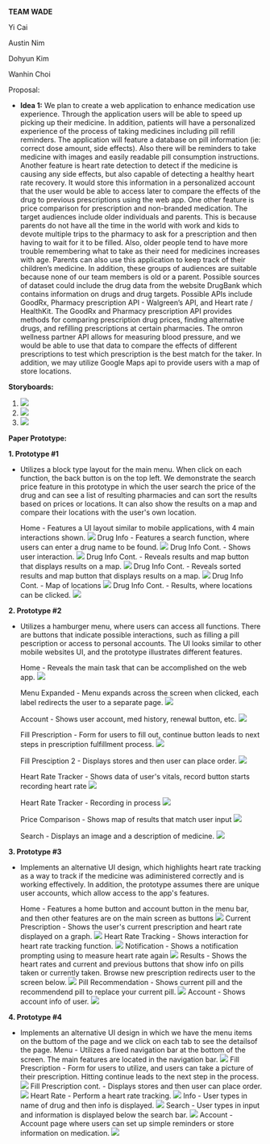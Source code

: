 **TEAM WADE**

Yi Cai

Austin Nim

Dohyun Kim

Wanhin Choi

Proposal:


- **Idea 1:**
We plan to create a web application to enhance medication use experience. Through the application users will be able to speed up picking up their medicine. In addition, patients will have a personalized experience of the process of taking medicines including pill refill reminders. The application will feature a database on pill information (ie: correct dose amount, side effects). Also there will be reminders to take medicine with images and easily readable pill consumption instructions. Another feature is heart rate detection to detect if the medicine is causing any side effects, but also capable of detecting a healthy heart rate recovery. It would store this information in a personalized account that the user would be able to access later to compare the effects of the drug to previous prescriptions using the web app. One other feature is price comparison for prescription and non-branded medication. The target audiences include older individuals and parents. This is because parents do not have all the time in the world with work and kids to devote multiple trips to the pharmacy to ask for a prescription and then having to wait for it to be filled. Also, older people tend to have more trouble remembering what to take as their need for medicines increases with age. Parents can also use this application to keep track of their children’s medicine. In addition, these groups of audiences are suitable because none of our team members is old or a parent. Possible sources of dataset could include the drug data from the website DrugBank which contains information on drugs and drug targets. Possible APIs include GoodRx, Pharmacy prescription API  - Walgreen’s API, and Heart rate / HealthKit. The GoodRx and Pharmacy prescription API provides methods for comparing prescription drug prices, finding alternative drugs, and refilling prescriptions at certain pharmacies. The omron wellness partner API allows for measuring blood pressure, and we would be able to use that data to compare the effects of different prescriptions to test which prescription is the best match for the taker. In addition, we may utilize Google Maps api to provide users with a map of store locations. 



**Storyboards:**
1. ![](https://github.com/ethan-cy/COGS121/blob/master/images/Ethan/Storyboard-Prescription.jpg)
2. ![](https://github.com/ethan-cy/COGS121/blob/master/images/Ethan/Storyboard-SearchPrice.jpg)
3. ![](https://github.com/ethan-cy/COGS121/blob/master/images/Ethan/Storyboard-Heartrate.PNG)


**Paper Prototype:**

**1. Prototype #1**
- Utilizes a block type layout for the main menu. When click on each function, the back button is on the top left. We  demonstrate the search price feature in this prototype in which the user search the price of the drug and can see a list of resulting pharmacies and can sort the results based on prices or locations. It can also show the results on a map and compare their locations with the user's own location.
  
  Home - Features a UI layout similar to mobile applications, with 4 main interactions shown.
  ![](https://github.com/ethan-cy/COGS121/blob/master/images/Ethan/Main.PNG)
  Drug Info - Features a search function, where users can enter a drug name to be found. 
  ![](https://github.com/ethan-cy/COGS121/blob/master/images/Ethan/Search.PNG)
  Drug Info Cont. - Shows user interaction.
  ![](https://github.com/ethan-cy/COGS121/blob/master/images/Ethan/Search2.jpg)
  Drug Info Cont. - Reveals results and map button that displays results on a map.
  ![](https://github.com/ethan-cy/COGS121/blob/master/images/Ethan/SearchResult.PNG)
  Drug Info Cont. - Reveals sorted results and map button that displays results on a map.
  ![](https://github.com/ethan-cy/COGS121/blob/master/images/Ethan/SearchResultSort.PNG)
  Drug Info Cont. - Map of locations 
  ![](https://github.com/ethan-cy/COGS121/blob/master/images/Ethan/SearchResultMap.PNG)
  Drug Info Cont. - Results, where locations can be clicked.
  ![](https://github.com/ethan-cy/COGS121/blob/master/images/Ethan/SearchResultMapInfo.PNG)

**2. Prototype #2**
- Utilizes a hamburger menu, where users can access all functions. There are buttons that indicate possible interactions, such as filling a pill pescription or access to personal accounts. The UI looks similar to other mobile websites UI, and the prototype illustrates different features. 
  
   Home - Reveals the main task that can be accomplished on the web app.
   ![](https://github.com/ethan-cy/COGS121/blob/master/images/austin/Screen%20Shot%202019-04-22%20at%205.55.02%20PM.png)
   
   Menu Expanded - Menu expands across the screen when clicked, each label redirects the user to a separate page.
   ![](https://github.com/ethan-cy/COGS121/blob/master/images/austin/Screen%20Shot%202019-04-22%20at%205.55.16%20PM.png)
  
   Account - Shows user account, med history, renewal button, etc. 
   ![](https://github.com/ethan-cy/COGS121/blob/master/images/austin/Screen%20Shot%202019-04-22%20at%205.57.05%20PM.png)
   
   Fill Prescription - Form for users to fill out, continue button leads to next steps in prescription fulfillment process. 
   ![](https://github.com/ethan-cy/COGS121/blob/master/images/austin/IMG_2691.jpg)
   
   Fill Presciption 2 - Displays stores and then user can place order. 
   ![](https://github.com/ethan-cy/COGS121/blob/master/images/austin/IMG_2692.jpg)
   
   Heart Rate Tracker - Shows data of user's vitals, record button starts recording heart rate 
   ![](https://github.com/ethan-cy/COGS121/blob/master/images/austin/IMG_2693.jpg)
   
   Heart Rate Tracker - Recording in process 
   ![](https://github.com/ethan-cy/COGS121/blob/master/images/austin/IMG_2694.jpg)
   
   Price Comparison - Shows map of results that match user input 
   ![](https://github.com/ethan-cy/COGS121/blob/master/images/austin/IMG_2695.jpg)
   
   Search - Displays an image and a description of medicine. 
   ![](https://github.com/ethan-cy/COGS121/blob/master/images/austin/IMG_2696.jpg)
   
**3. Prototype #3**
- Implements an alternative UI design, which highlights heart rate tracking as a way to track if the medicine was adiministered correctly and is working effectively. In addition, the prototype assumes there are unique user accounts, which allow access to the app's features. 
   
   Home - Features a home button and account button in the menu bar, and then other features are on the main screen as  buttons 
   ![](https://github.com/ethan-cy/COGS121/blob/master/images/Dylan/20190422_170933.jpg)
   Current Prescription - Shows the user's current prescription and heart rate displayed on a graph. 
   ![](https://github.com/ethan-cy/COGS121/blob/master/images/Dylan/20190422_170937.jpg)
   Heart Rate Tracking - Shows interaction for heart rate tracking function. 
   ![](https://github.com/ethan-cy/COGS121/blob/master/images/Dylan/20190422_170942.jpg)
   Notification - Shows a notification prompting using to measure heart rate again 
   ![](https://github.com/ethan-cy/COGS121/blob/master/images/Dylan/20190422_170945.jpg)
   Results - Shows the heart rates and current and previous buttons that show info on pills taken or currently taken. Browse new prescription redirects user to the screen below. 
   ![](https://github.com/ethan-cy/COGS121/blob/master/images/Dylan/20190422_170948.jpg)
   Pill Recommendation - Shows current pill and the recommendend pill to replace your current pill. 
   ![](https://github.com/ethan-cy/COGS121/blob/master/images/Dylan/20190422_170951.jpg)
   Account - Shows account info of user. 
   ![](https://github.com/ethan-cy/COGS121/blob/master/images/Dylan/20190422_170953.jpg)

**4. Prototype #4**
- Implements an alternative UI design in which we have the menu items on the buttom of the page and we click on each tab to see the detailsof the page.
  Menu - Utilizes a fixed navigation bar at the bottom of the screen. The main features are located in the navigation bar. 
  ![](https://github.com/ethan-cy/COGS121/blob/master/images/Ethan/AltUI-Main.PNG)
  Fill Prescription - Form for users to utilize, and users can take a picture of their prescription. Hitting continue leads to the next step in the process. 
  ![](https://github.com/ethan-cy/COGS121/blob/master/images/Ethan/AltUI-Prescription.PNG)
  Fill Prescription cont. - Displays stores and then user can place order.
  ![](https://github.com/ethan-cy/COGS121/blob/master/images/austin/IMG_2692.jpg)
  Heart Rate - Perform a heart rate tracking. 
  ![](https://github.com/ethan-cy/COGS121/blob/master/images/Ethan/AltUI-Heartrate.PNG)
  Info - User types in name of drug and then info is displayed. 
  ![](https://github.com/ethan-cy/COGS121/blob/master/images/Ethan/AltUI-Info.PNG)
  Search - User types in input and information is displayed below the search bar. 
  ![](https://github.com/ethan-cy/COGS121/blob/master/images/Ethan/AltUI-SearchPrice.PNG)
  Account - Account page where users can set up simple reminders or store information on medication. 
  ![](https://github.com/ethan-cy/COGS121/blob/master/images/Ethan/AltUI-Acocunt.PNG)
  



